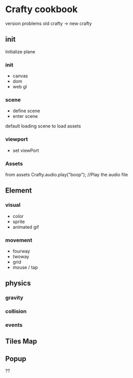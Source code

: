 # Crafty cookbook

version problems old crafty -> new crafty

## init

Initialize plane

### init
* canvas
* dom
* web gl

### scene

* define scene
* enter scene

default loading scene to load assets

### viewport

* set viewPort

### Assets

from assets
 Crafty.audio.play("boop"); //Play the audio file

## Element

### visual

* color 
* sprite
* animated gif

### movement

* fourway
* twoway
* grid
* mouse / tap

## physics 

### gravity

### collision

### events

## Tiles Map

## Popup

??

